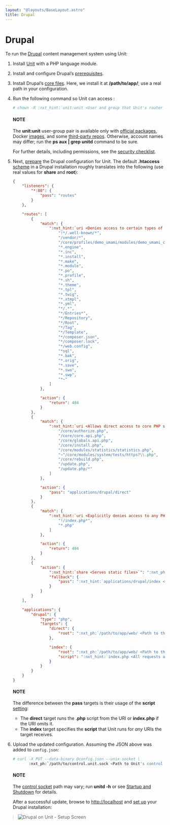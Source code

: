```yaml
---
layout: "@layouts/BaseLayout.astro"
title: Drupal
---
```

# Drupal

To run the [Drupal](https://www.drupal.org) content management system using
Unit:

1. Install [Unit](../installation.md#installation-precomp-pkgs) with a PHP language module.
2. Install and configure Drupal’s [prerequisites](https://www.drupal.org/docs/system-requirements).
3. Install Drupal’s [core files](https://www.drupal.org/docs/develop/using-composer/manage-dependencies#download-core).  Here, we install it at **/path/to/app/**; use
   a real path in your configuration.
4. Run the following command so Unit can access :
   ```bash
   # chown -R :nxt_hint:`unit:unit <User and group that Unit's router runs as by default>` :nxt_ph:`/path/to/app/ <Path to the application files such as /data/www/app/; use a real path in your commands>`
   ```

   #### NOTE
   The **unit:unit** user-group pair is available only with [official
   packages](../installation.md#installation-precomp-pkgs), Docker [images](../installation.md#installation-docker), and some [third-party repos](../installation.md#installation-community-repos).  Otherwise, account names may differ; run
   the **ps aux | grep unitd** command to be sure.

   For further details, including permissions, see the [security checklist](security.md#security-apps).
5. Next, [prepare](../configuration.md#configuration-php) the Drupal configuration for Unit.
   The default **.htaccess** [scheme](https://github.com/drupal/drupal)
   in a Drupal installation roughly translates into the following (use real
   values for **share** and **root**):
   ```json
   {
       "listeners": {
           "*:80": {
               "pass": "routes"
           }
       },

       "routes": [
           {
               "match": {
                   ":nxt_hint:`uri <Denies access to certain types of files and directories best kept hidden, allows access to well-known locations according to RFC 5785>`": [
                       "!*/.well-known/*",
                       "/vendor/*",
                       "/core/profiles/demo_umami/modules/demo_umami_content/default_content/*",
                       "*.engine",
                       "*.inc",
                       "*.install",
                       "*.make",
                       "*.module",
                       "*.po",
                       "*.profile",
                       "*.sh",
                       "*.theme",
                       "*.tpl",
                       "*.twig",
                       "*.xtmpl",
                       "*.yml",
                       "*/.*",
                       "*/Entries*",
                       "*/Repository",
                       "*/Root",
                       "*/Tag",
                       "*/Template",
                       "*/composer.json",
                       "*/composer.lock",
                       "*/web.config",
                       "*sql",
                       "*.bak",
                       "*.orig",
                       "*.save",
                       "*.swo",
                       "*.swp",
                       "*~"
                   ]
               },

               "action": {
                   "return": 404
               }
           },
           {
               "match": {
                   ":nxt_hint:`uri <Allows direct access to core PHP scripts>`": [
                       "/core/authorize.php",
                       "/core/core.api.php",
                       "/core/globals.api.php",
                       "/core/install.php",
                       "/core/modules/statistics/statistics.php",
                       "~^/core/modules/system/tests/https?\\.php",
                       "/core/rebuild.php",
                       "/update.php",
                       "/update.php/*"
                   ]
               },

               "action": {
                   "pass": "applications/drupal/direct"
               }
           },
           {
               "match": {
                   ":nxt_hint:`uri <Explicitly denies access to any PHP scripts other than index.php>`": [
                       "!/index.php*",
                       "*.php"
                   ]
               },

               "action": {
                   "return": 404
               }
           },
           {
               "action": {
                   ":nxt_hint:`share <Serves static files>`": ":nxt_ph:`/path/to/app/web <Path to the web/ directory; use a real path in your configuration>`$uri",
                   "fallback": {
                       "pass": ":nxt_hint:`applications/drupal/index <Funnels all requests to index.php>`"
                   }
               }
           }
       ],

       "applications": {
           "drupal": {
               "type": "php",
               "targets": {
                   "direct": {
                       "root": ":nxt_ph:`/path/to/app/web/ <Path to the web/ directory; use a real path in your configuration>`"
                   },

                   "index": {
                       "root": ":nxt_ph:`/path/to/app/web/ <Path to the web/ directory; use a real path in your configuration>`",
                       "script": ":nxt_hint:`index.php <All requests are handled by a single script>`"
                   }
               }
           }
       }
   }
   ```

   #### NOTE
   The difference between the **pass** targets is their usage of
   the **script** [setting](../configuration.md#configuration-php):
   - The **direct** target runs the **.php** script from the
     URI or **index.php** if the URI omits it.
   - The **index** target specifies the **script** that Unit
     runs for *any* URIs the target receives.
6. Upload the updated configuration.  Assuming the JSON above was added to
   `config.json`:
   ```bash
   # curl -X PUT --data-binary @config.json --unix-socket \
          :nxt_ph:`/path/to/control.unit.sock <Path to Unit's control socket in your installation>` :nxt_hint:`http://localhost/config/ <Path to the config section in Unit's control API>`
   ```

   #### NOTE
   The [control socket](../controlapi.md#configuration-socket) path may vary; run
   **unitd -h** or see [Startup and Shutdown](source.md#source-startup) for details.

   After a successful update, browse to [http://localhost](http://localhost) and [set up](https://www.drupal.org/docs/develop/using-composer/manage-dependencies#s-install-drupal-using-the-standard-web-interface)
   your Drupal installation:

> ![Drupal on Unit - Setup Screen](/drupal.png)
